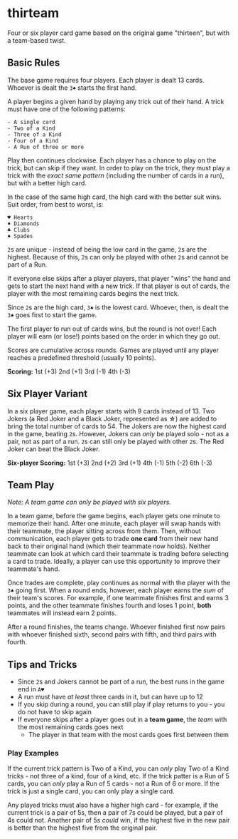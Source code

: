 # thirteam

Four or six player card game based on the original game "thirteen",
but with a team-based twist.

## Basic Rules

The base game requires four players. Each player is dealt 13 cards.
Whoever is dealt the `3♠` starts the first hand.

A player begins a given hand by playing any trick out of their hand.
A trick must have one of the following patterns:

    - A single card
    - Two of a Kind
    - Three of a Kind
    - Four of a Kind
    - A Run of three or more

Play then continues clockwise. Each player has a chance to play on the trick,
but can skip if they want. In order to play on the trick, they must play a
trick with the _exact same pattern_ (including the number of cards in a run),
but with a better high card.

In the case of the same high card, the high card with the better suit wins.
Suit order, from best to worst, is:

    ♥ Hearts
    ♦ Diamonds
    ♣ Clubs
    ♠ Spades

`2`s are unique - instead of being the low card in the game, `2`s are the highest.
Because of this, `2`s can only be played with other `2`s and cannot be part of a Run.

If everyone else skips after a player players, that player "wins" the hand
and gets to start the next hand with a new trick.
If that player is out of cards, the player with the most remaining cards
begins the next trick.

Since `2`s are the high card, `3♠` is the lowest card.
Whoever, then, is dealt the `3♠` goes first to start the game.

The first player to run out of cards wins, but the round is not over!
Each player will earn (or lose!) points based on the order in which they go out.

Scores are cumulative across rounds. Games are played until any player
reaches a predefined threshold (usually 10 points).

**Scoring:** 1st (+3) 2nd (+1) 3rd (-1) 4th (-3)

## Six Player Variant

In a six player game, each player starts with 9 cards instead of 13.
Two Jokers (a Red Joker and a Black Joker, represented as **☆**)
are added to bring the total number of cards to 54.
The Jokers are now the highest card in the game, beating `2`s.
However, Jokers can _only_ be played solo - not as a pair, not as part of a run.
`2`s can still only be played with other `2`s. The Red Joker can beat the Black Joker.

**Six-player Scoring:** 1st (+3) 2nd (+2) 3rd (+1) 4th (-1) 5th (-2) 6th (-3)

## Team Play

_Note: A team game can only be played with six players._

In a team game, before the game begins,
each player gets one minute to memorize their hand.
After one minute, each player will swap hands with their teammate,
the player sitting across from them. Then, without communication, each player
gets to trade **one card** from their new hand back to their original hand
(which their teammate now holds). Neither teammate can look at which card
their teammate is trading before selecting a card to trade. Ideally, a player
can use this opportunity to improve their teammate's hand.

Once trades are complete, play continues as normal with the player with the `3♠`
going first. When a round ends, however, each player earns the _sum_ of their team's scores.
For example, if one teammate finishes first and earns 3 points, and the other
teammate finishes fourth and loses 1 point, **both** teammates will instead earn 2 points.

After a round finishes, the teams change.
Whoever finished first now pairs with whoever finished sixth,
second pairs with fifth, and third pairs with fourth.

## Tips and Tricks

- Since `2`s and Jokers cannot be part of a run, the best runs in the game end in `A♥`
- A run must have _at least_ three cards in it, but can have up to 12
- If you skip during a round, you can still play if play returns to you - you do not have to skip again
- If everyone skips after a player goes out in a **team game**, the _team_ with the most remaining cards goes next
  - The player in that team with the most cards goes first between them

### Play Examples

If the current trick pattern is Two of a Kind,
you can _only_ play Two of a Kind tricks -
not three of a kind, four of a kind, etc. If the trick patter is
a Run of 5 cards, you can _only_ play a Run of 5 cards - not a Run of 6 or more.
If the trick is just a single card, you can only play a single card.

Any played tricks must also have a higher high card - for example,
if the current trick is a pair of 5s, then a pair of 7s could be played,
but a pair of 4s could not. Another pair of 5s _could_ win, if the highest five
in the new pair is better than the highest five from the original pair.